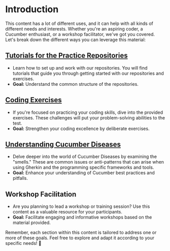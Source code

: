 # Introduction

This content has a lot of different uses, and it can help with all kinds of different needs and interests. Whether you're an aspiring coder, a Cucumber enthusiast, or a workshop facilitator, we've got you covered. Let's break down the different ways you can leverage this material:

## [Tutorials for the Practice Repositories](https://cucumber-diseases.github.io/repos/)
  - Learn how to set up and work with our repositories. You will find tutorials that guide you through getting started with our repositories and exercises.
  - **Goal:** Understand the common structure of the repositories.

## [Coding Exercises](https://cucumber-diseases.github.io/exercise/)
   - If you're focused on practicing your coding skills, dive into the provided exercises. These challenges will put your problem-solving abilities to the test.
   - **Goal:** Strengthen your coding excellence by deliberate exercises.

## [Understanding Cucumber Diseases](https://cucumber-diseases.github.io/smells/)
   - Delve deeper into the world of Cucumber Diseases by examining the "smells." These are common issues or anti-patterns that can arise when using Gherkin and the programming specific frameworks and tools.
   - **Goal:** Enhance your understanding of Cucumber best practices and pitfalls.

## Workshop Facilitation
   - Are you planning to lead a workshop or training session? Use this content as a valuable resource for your participants.
   - **Goal:** Facilitate engaging and informative workshops based on the material provided.

Remember, each section within this content is tailored to address one or more of these goals. Feel free to explore and adapt it according to your specific needs! 🌟
